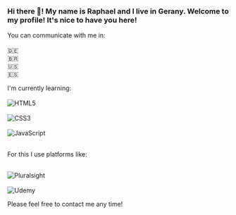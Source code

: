 ### Hi there 👋! My name is Raphael and I live in Gerany. Welcome to my profile! It's nice to have you here!
You can communicate with me in:<br><br>
:de:<br>
🇧🇷<br>
:us:<br>
:es:


I'm currently learning:<br><br>
![HTML5](https://img.shields.io/badge/html5-%23E34F26.svg?logo=html5&logoColor=white)<br><br>
![CSS3](https://img.shields.io/badge/css3-%231572B6.svg?logo=css3&logoColor=white)<br><br>
![JavaScript](https://img.shields.io/badge/javascript-%23323330.svg?logo=javascript&logoColor=%23F7DF1E)<br><br>

  For this I use platforms like:<br><br>
  
  ![Pluralsight](https://img.shields.io/badge/Pluralsight-EE3057?logo=pluralsight&logoColor=white)<br><br>
  ![Udemy](https://img.shields.io/badge/Udemy-A435F0?logo=Udemy&logoColor=white)
  
  Please feel free to contact me any time!
  
  

<!--
**raphaelsn4/raphaelsn4** is a ✨ _special_ ✨ repository because its `README.md` (this file) appears on your GitHub profile.

Here are some ideas to get you started:

- 🔭 I’m currently working on ...
- 🌱 I’m currently learning ...
- 👯 I’m looking to collaborate on ...
- 🤔 I’m looking for help with ...
- 💬 Ask me about ...
- 📫 How to reach me: ...
- 😄 Pronouns: ...
- ⚡ Fun fact: ...
-->
